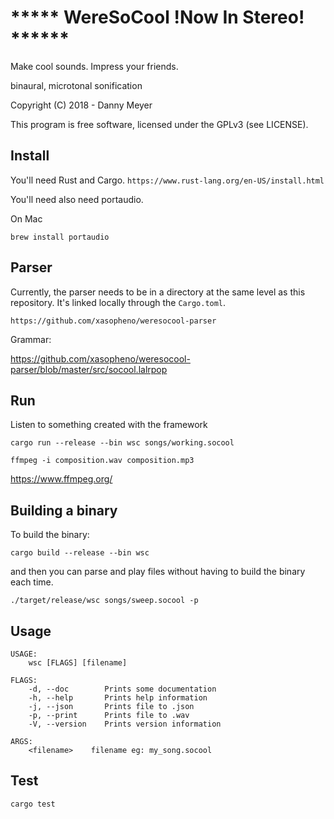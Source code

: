 # ***** WereSoCool __!Now In Stereo!__ ******

Make cool sounds. Impress your friends. 

binaural, microtonal sonification 

Copyright (C) 2018 - Danny Meyer

This program is free software, licensed under the GPLv3 (see LICENSE).

## Install
You'll need Rust and Cargo.
`https://www.rust-lang.org/en-US/install.html` 

You'll need also need portaudio. 

On Mac

`brew install portaudio`

## Parser
Currently, the parser needs to be in a directory at the same level as this repository.
It's linked locally through the `Cargo.toml`. 

`https://github.com/xasopheno/weresocool-parser`

Grammar:

https://github.com/xasopheno/weresocool-parser/blob/master/src/socool.lalrpop

## Run
Listen to something created with the framework

`cargo run --release --bin wsc songs/working.socool`

`ffmpeg -i composition.wav composition.mp3`

https://www.ffmpeg.org/

## Building a binary
To build the binary:

`cargo build --release --bin wsc`

and then you can parse and play files without having to build the binary each time.

`./target/release/wsc songs/sweep.socool -p`

## Usage

```
USAGE:
    wsc [FLAGS] [filename]

FLAGS:
    -d, --doc        Prints some documentation
    -h, --help       Prints help information
    -j, --json       Prints file to .json
    -p, --print      Prints file to .wav
    -V, --version    Prints version information

ARGS:
    <filename>    filename eg: my_song.socool
```

## Test
`cargo test`
